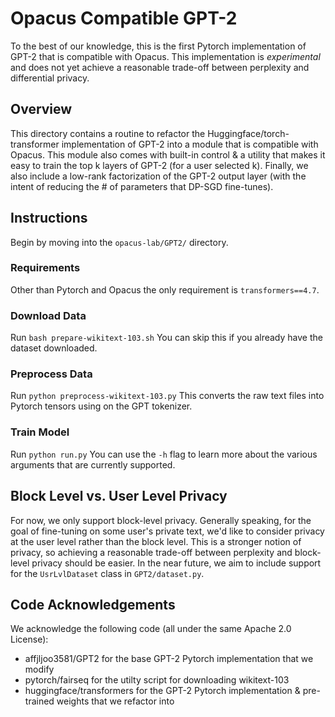 # Opacus Compatible GPT-2

To the best of our knowledge, this is the first Pytorch implementation of GPT-2
that is compatible with Opacus. This implementation is *experimental* and does
not yet achieve a reasonable trade-off between perplexity and differential 
privacy.

## Overview

This directory contains a routine to refactor the Huggingface/torch-transformer
implementation of GPT-2 into a module that is compatible with Opacus. This 
module also comes with built-in control & a utility that makes it easy to 
train the top k layers of GPT-2 (for a user selected k). Finally, we also 
include a low-rank factorization of the GPT-2 output layer (with the intent of 
reducing the # of parameters that DP-SGD fine-tunes).

## Instructions
Begin by moving into the `opacus-lab/GPT2/` directory.

### Requirements
Other than Pytorch and Opacus the only requirement is `transformers==4.7`.


### Download Data
Run `bash prepare-wikitext-103.sh`
You can skip this if you already have the dataset downloaded.

### Preprocess Data
Run `python preprocess-wikitext-103.py`
This converts the raw text files into Pytorch tensors using on the GPT tokenizer.

### Train Model
Run `python run.py`
You can use the `-h` flag to learn more about the various arguments that are
currently supported.

## Block Level vs. User Level Privacy
For now, we only support block-level privacy. Generally speaking, for the
goal of fine-tuning on some user's private text, we'd like to consider
privacy at the user level rather than the block level. This is a stronger
notion of privacy, so achieving a reasonable trade-off between perplexity
and block-level privacy should be easier. In the near future, we aim to include
support for the `UsrLvlDataset` class in `GPT2/dataset.py`. 


## Code Acknowledgements 
We acknowledge the following code (all under the same Apache 2.0 License):
- affjljoo3581/GPT2 for the base GPT-2 Pytorch implementation that we modify
- pytorch/fairseq for the utilty script for downloading wikitext-103
- huggingface/transformers for the GPT-2 Pytorch implementation & pre-trained weights
that we refactor into
